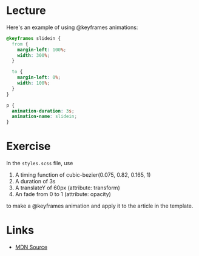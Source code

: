 # Lecture

Here's an example of using @keyframes animations:

```css
@keyframes slidein {
  from {
    margin-left: 100%;
    width: 300%;
  }

  to {
    margin-left: 0%;
    width: 100%;
  }
}

p {
  animation-duration: 3s;
  animation-name: slidein;
}
```

# Exercise

In the `styles.scss` file, use

  1. A timing function of cubic-bezier(0.075, 0.82, 0.165, 1)
  2. A duration of 3s
  3. A translateY of 60px (attribute: transform)
  4. An fade from 0 to 1 (attribute: opacity)

to make a @keyframes animation and apply it to the article in the template.


# Links

- [MDN Source](https://developer.mozilla.org/en-US/docs/Web/CSS/CSS_Animations/Using_CSS_animations#Examples)
